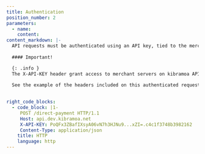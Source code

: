 ```yaml
---
title: Authentication
position_number: 2
parameters:
  - name:
    content:
content_markdown: |-
  API requests must be authenticated using an API key, tied to the merchant configuration and generated during the boarding process. 
  
  #### Important!

  {: .info }
  The X-API-KEY header grant access to merchant servers on kibramoa API, all the requests that contain this header must be executed from a back-end under TLS/SSL. 
  
  See the example of the headers included on this authenticated request in right side of the screen.
  

right_code_blocks:
  - code_block: |1-
     POST /direct-payment HTTP/1.1
     Host: api.dev.kibramoa.net
     X-API-KEY: PoQFx3ZBafIXsyA06vN7h3HJNu9...xZI=.c4c1f3748b3982162
     Content-Type: application/json
    title: HTTP
    language: http
---
```


